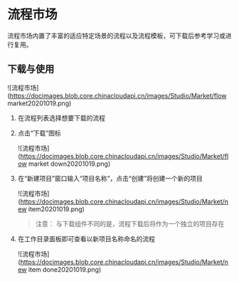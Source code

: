 # 流程市场

流程市场内置了丰富的适应特定场景的流程以及流程模板，可下载后参考学习或进行复用。

## 下载与使用 

![流程市场](https://docimages.blob.core.chinacloudapi.cn/images/Studio/Market/flow market20201019.png)

1. 在流程列表选择想要下载的流程
2. 点击“下载”图标

    ![流程市场](https://docimages.blob.core.chinacloudapi.cn/images/Studio/Market/flow market down20201019.png)

3. 在“新建项目”窗口输入“项目名称”，点击“创建”将创建一个新的项目

    ![流程市场](https://docimages.blob.core.chinacloudapi.cn/images/Studio/Market/new item20201019.png)

    >注意：
    >与下载组件不同的是，流程下载后将作为一个独立的项目存在

4. 在工作目录面板即可查看以新项目名称命名的流程

    ![流程市场](https://docimages.blob.core.chinacloudapi.cn/images/Studio/Market/new item done20201019.png)
